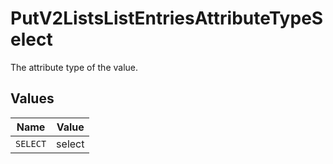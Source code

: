# PutV2ListsListEntriesAttributeTypeSelect

The attribute type of the value.


## Values

| Name     | Value    |
| -------- | -------- |
| `SELECT` | select   |